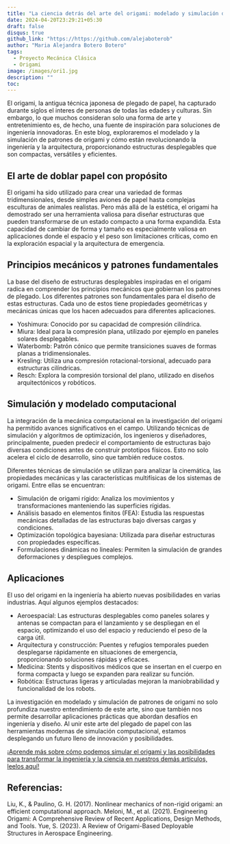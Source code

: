 ```yaml
---
title: "La ciencia detrás del arte del origami: modelado y simulación de estructuras desplegables"
date: 2024-04-20T23:29:21+05:30
draft: false
disqus: true
github_link: "https://https://github.com/alejaboterob"
author: "Maria Alejandra Botero Botero"
tags:
  - Proyecto Mecánica Clásica
  - Origami
image: /images/ori1.jpg
description: ""
toc:
---
```


El origami, la antigua técnica japonesa de plegado de papel, ha capturado durante siglos el interes de personas de todas las edades y culturas. Sin embargo, lo que muchos consideran solo una forma de arte y entretenimiento es, de hecho, una fuente de inspiración para soluciones de ingeniería innovadoras. En este blog, exploraremos el modelado y la simulación de patrones de origami y cómo están revolucionando la ingeniería y la arquitectura, proporcionando estructuras desplegables que son compactas, versátiles y eficientes.

## El arte de doblar papel con propósito

El origami ha sido utilizado para crear una variedad de formas tridimensionales, desde simples aviones de papel hasta complejas esculturas de animales realistas. Pero más allá de la estética, el origami ha demostrado ser una herramienta valiosa para diseñar estructuras que pueden transformarse de un estado compacto a una forma expandida. Esta capacidad de cambiar de forma y tamaño es especialmente valiosa en aplicaciones donde el espacio y el peso son limitaciones críticas, como en la exploración espacial y la arquitectura de emergencia.

## Principios mecánicos y patrones fundamentales
La base del diseño de estructuras desplegables inspiradas en el origami radica en comprender los principios mecánicos que gobiernan los patrones de plegado. Los diferentes patrones son fundamentales para el diseño de estas estructuras. Cada uno de estos tiene propiedades geométricas y mecánicas únicas que los hacen adecuados para diferentes aplicaciones.

* Yoshimura: Conocido por su capacidad de compresión cilíndrica.
* Miura: Ideal para la compresión plana, utilizado por ejemplo en paneles solares desplegables.
* Waterbomb: Patrón cónico que permite transiciones suaves de formas planas a tridimensionales.
* Kresling: Utiliza una compresión rotacional-torsional, adecuado para estructuras cilíndricas.
* Resch: Explora la compresión torsional del plano, utilizado en diseños arquitectónicos y robóticos.

## Simulación y modelado computacional
La integración de la mecánica computacional en la investigación del origami ha permitido avances significativos en el campo. Utilizando técnicas de simulación y algoritmos de optimización, los ingenieros y diseñadores, principalmente, pueden predecir el comportamiento de estructuras bajo diversas condiciones antes de construir prototipos físicos. Esto no solo acelera el ciclo de desarrollo, sino que también reduce costos.

Diferentes técnicas de simulación se utilizan para analizar la cinemática, las propiedades mecánicas y las características multifísicas de los sistemas de origami. Entre ellas se encuentran:

* Simulación de origami rígido: Analiza los movimientos y transformaciones manteniendo las superficies rígidas.
* Análisis basado en elementos finitos (FEA): Estudia las respuestas mecánicas detalladas de las estructuras bajo diversas cargas y condiciones.
* Optimización topológica bayesiana: Utilizada para diseñar estructuras con propiedades específicas.
* Formulaciones dinámicas no lineales: Permiten la simulación de grandes deformaciones y despliegues complejos.

## Aplicaciones 
El uso del origami en la ingeniería ha abierto nuevas posibilidades en varias industrias. Aquí algunos ejemplos destacados:

* Aeroespacial: Las estructuras desplegables como paneles solares y antenas se compactan para el lanzamiento y se despliegan en el espacio, optimizando el uso del espacio y reduciendo el peso de la carga útil.
* Arquitectura y construcción: Puentes y refugios temporales pueden desplegarse rápidamente en situaciones de emergencia, proporcionando soluciones rápidas y eficaces.
* Medicina: Stents y dispositivos médicos que se insertan en el cuerpo en forma compacta y luego se expanden para realizar su función.
* Robótica: Estructuras ligeras y articuladas mejoran la maniobrabilidad y funcionalidad de los robots.

La investigación en modelado y simulación de patrones de origami no solo profundiza nuestro entendimiento de este arte, sino que también nos permite desarrollar aplicaciones prácticas que abordan desafíos en ingeniería y diseño. Al unir este arte del plegado de papel con las herramientas modernas de simulación computacional, estamos desplegando un futuro lleno de innovación y posibilidades.

[¡Aprende más sobre cómo podemos simular el origami y las posibilidades para transformar la ingeniería y la ciencia en nuestros demás artículos, leelos aquí!](https://tiestosvoladores.com/tags/proyecto-mecánica-clásica/)

## Referencias:

Liu, K., & Paulino, G. H. (2017). Nonlinear mechanics of non-rigid origami: an efficient computational approach.
Meloni, M., et al. (2021). Engineering Origami: A Comprehensive Review of Recent Applications, Design Methods, and Tools.
Yue, S. (2023). A Review of Origami-Based Deployable Structures in Aerospace Engineering.
